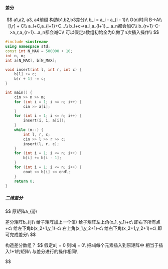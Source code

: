 #### 差分

$$
a1,a2, a3, a4前缀
构造b1,b2,b3差分\\
b_i = a_i - a_{i - 1}\\
O(n)时间 B->A\\
[l,r] + C\\
a_l+C,a_{l+1}+C...\\
b_l+c->a_l,a_{l+1},...a_n都会加C\\
b_{r+1}-C->a_r,a_{r+1}...a_n都会减C\\
可以假定a数组初始全为0,做了n次插入操作\\
$$

```C++
#include <iostream>
using namespace std;
const int N_MAX = 500000 + 10;
int n, m;
int a[N_MAX], b[N_MAX];

void insert(int l, int r, int c) {
    b[l] += c;
    b[r + 1] -= c;
}

int main() {
    cin >> n >> m;
    for (int i = 1; i <= n; i++) {
        cin >> a[i];
    }
    for (int i = 1; i <= n; i++) {
  		insert(i, i, a[i]);
    }
    while (m--) {
        int l, r, c;
        cin >> l >> r >> c;
        insert(l, r, c);
    }
    for (int i = 1; i <= n; i++) {
        b[i] += b[i - 1];
    }
    for (int i = 1; i <= n; i++) {
        cout << b[i] << endl;
    }
    return 0;
}
```

##### 二维差分

$$
原矩阵a_{ij}\\

差分矩阵b_{ij}\\
给子矩阵加上一个值\\
给子矩阵左上角(x_1, y_1)+c\\
即右下所有点+c\\
给左下角b(x_2+1,y_1)-c\\
右上角(x_1,y_2+1)-c\\
给右下角(x_2+1,y_2+1)+c\\
即可完成差分\\
$$

构造差分数组？
$$
假定aij = 0
则bij = 0\\
把aij每个元素插入到原矩阵中
相当于插入1*1的矩阵\\
与差分进行的操作相同\\
$$
